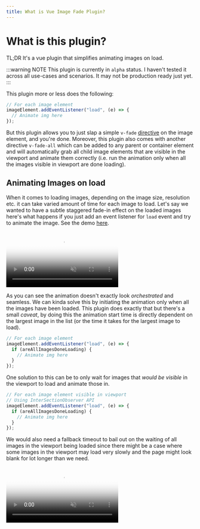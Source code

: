 ```yaml
---
title: What is Vue Image Fade Plugin?
---
```


# What is this plugin?

TL;DR It's a vue plugin that simplifies animating images on load.

:::warning NOTE
This plugin is currently in `alpha` status. I haven't tested it across all use-cases and scenarios. It may not be production ready just yet.
:::


This plugin more or less does the following:

```js
// For each image element
imageElement.addEventListener("load", (e) => {
  // Animate img here
});
```

But this plugin allows you to just slap a
simple `v-fade` [directive](https://vuejs.org/guide/reusability/custom-directives.html#custom-directives) on the image
element, and you're done. Moreover, this plugin also comes with another directive `v-fade-all` which can be added to any
parent or container element and will automatically grab all child image elements that are visible in the viewport and
animate them correctly (i.e. run the animation only when all the images visible in viewport are done loading).

## Animating Images on load

When it comes to loading images, depending on the image size, resolution etc. it can take varied amount of time for each
image to load. Let's say we wanted to have a subtle staggered fade-in effect on the loaded images here's what happens if
you just add an event listener for `load` event and try to animate the image. See the demo [here](/guide/bad-fade).

<video class="video" poster="/bad-fade-demo-poster.png" muted controls loop preload="auto" playsinline>
  <source src="/bad-fade-demo.webm" type="video/webm"/>
  <source src="/bad-fade-demo.mp4" type="video/mp4"/>
</video>

As you can see the animation doesn't exactly look *orchestrated* and seamless.
We can kinda solve this by initiating the animation only when all the images have been loaded. This plugin does exactly
that but there's a small *caveat*, by doing this the animation start time is directly
dependent on the largest image in the list (or the time it takes for the largest image to load).

```js
// For each image element
imageElement.addEventListener("load", (e) => {
  if (areAllImagesDoneLoading) {
    // Animate img here
  }
});
```

One solution to this can be to only wait for images that
*would be visible* in the viewport to load and animate those in.

```js
// For each image element visible in viewport
// Using InterSectionObserver API
imageElement.addEventListener("load", (e) => {
  if (areAllImagesDoneLoading) {
    // Animate img here
  }
});
```

We would also need a fallback timeout to bail out on the waiting of all images in the viewport being loaded since there
might be a case where some images in the viewport may load very slowly and the page might look blank for lot longer than
we need.

<video class="video" poster="/good-fade-demo-poster.png" muted controls loop preload="auto" playsinline>
  <source src="/good-fade-demo.webm" type="video/webm"/>
  <source src="/good-fade-demo.mp4" type="video/mp4"/>
</video>
